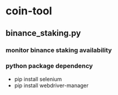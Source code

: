 # coin-tool
## binance_staking.py
### monitor binance staking availability
### python package dependency
- pip install selenium
- pip install webdriver-manager
